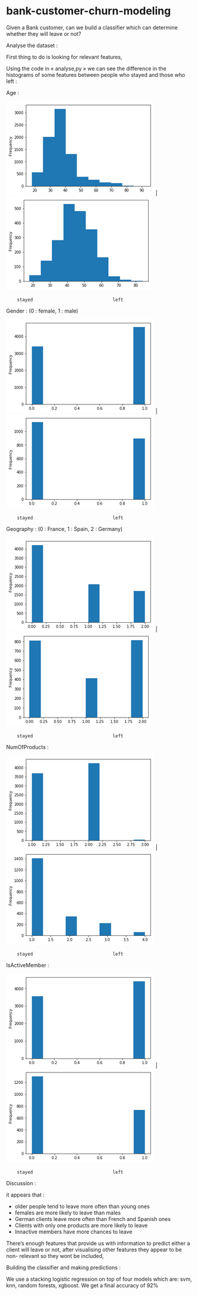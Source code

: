 # bank-customer-churn-modeling
Given a Bank customer, can we build a classifier which can determine whether they will leave or not?



Analyse the dataset :

First thing to do is looking for relevant features,

Using the code in « analyse,py » we can see the difference in the histograms of some features between people who stayed and those who left :


Age :

![alt text](https://github.com/Soufiane-Fartit/bank-customer-churn-modeling/blob/master/analysis/Age_stayed.png) | ![alt text](https://github.com/Soufiane-Fartit/bank-customer-churn-modeling/blob/master/analysis/Age_left.png)








		stayed								left


Gender : (0 : female, 1 : male)



![alt text](https://github.com/Soufiane-Fartit/bank-customer-churn-modeling/blob/master/analysis/Gender_stayed.png) | ![alt text](https://github.com/Soufiane-Fartit/bank-customer-churn-modeling/blob/master/analysis/Gender_left.png)









		stayed								left







Geography : (0 : France, 1 : Spain, 2 : Germany)

![alt text](https://github.com/Soufiane-Fartit/bank-customer-churn-modeling/blob/master/analysis/Geography_stayed.png) | ![alt text](https://github.com/Soufiane-Fartit/bank-customer-churn-modeling/blob/master/analysis/Geography_left.png)










		stayed								left


NumOfProducts :



![alt text](https://github.com/Soufiane-Fartit/bank-customer-churn-modeling/blob/master/analysis/NumOfProducts_stayed.png) | ![alt text](https://github.com/Soufiane-Fartit/bank-customer-churn-modeling/blob/master/analysis/NumOfProducts_left.png)









		stayed								left

IsActiveMember :




![alt text](https://github.com/Soufiane-Fartit/bank-customer-churn-modeling/blob/master/analysis/IsActiveMember_stayed.png) | ![alt text](https://github.com/Soufiane-Fartit/bank-customer-churn-modeling/blob/master/analysis/IsActiveMember_left.png)









		stayed								left







Discussion :

it appears that :

-	older people tend to leave more often than young ones
-	females are more likely to leave than males
-	German clients leave more often than French and Spanish ones
-	Clients with only one products are more likely to leave
-	Innactive members have more chances to leave

There’s enough features that provide us with information to predict either a client will leave or not,
after visualising other features they appear to be non- relevant so they wont be included,





Building the classifier and making predictions :

We use a stacking logistic regression on top of four models which are: svm, knn, random forests, xgboost.
We get a final accuracy of 92%

